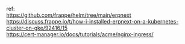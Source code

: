 ref:  
https://github.com/frappe/helm/tree/main/erpnext  
https://discuss.frappe.io/t/how-i-installed-erpnext-on-a-kubernetes-cluster-on-gke/92416/15  
https://cert-manager.io/docs/tutorials/acme/nginx-ingress/  


